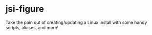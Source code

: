 # jsi-figure
Take the pain out of creating/updating a Linux install with some handy scripts, aliases, and more!
